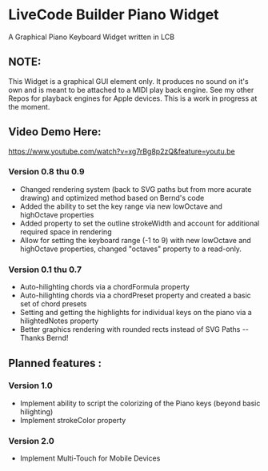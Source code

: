 # LiveCode Builder Piano Widget
A Graphical Piano Keyboard Widget written in LCB

## NOTE: 

This Widget is a graphical GUI element only. It produces no sound on it's own and is meant to be attached to a MIDI play back engine.
See my other Repos for playback engines for Apple devices. This is a work in progress at the moment.
 
## Video Demo Here:
https://www.youtube.com/watch?v=xg7rBg8p2zQ&feature=youtu.be

### Version 0.8 thu 0.9
- Changed rendering system (back to SVG paths but from more acurate drawing) and optimized method based on Bernd's code
- Added the ability to set the key range via new lowOctave and highOctave properties
- Added property to set the outline strokeWidth and account for additional required space in rendering
- Allow for setting the keyboard range (-1 to 9) with new lowOctave and highOctave properties,
changed "octaves" property to a read-only.

### Version 0.1 thu 0.7

- Auto-hilighting chords via a chordFormula property
- Auto-hilighting chords via a chordPreset property and created a basic set of chord presets
- Setting and getting the highlights for individual keys on the piano via a hilightedNotes property
- Better graphics rendering with rounded rects instead of SVG Paths -- Thanks Bernd!

## Planned features :

### Version 1.0
- Implement ability to script the colorizing of the Piano keys (beyond basic hilighting)
- Implement strokeColor property

### Version 2.0
- Implement Multi-Touch for Mobile Devices

